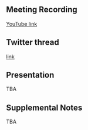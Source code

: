 ## Meeting Recording

[YouTube link](https://www.youtube.com/watch?v=mYu4X44tQLU)

## Twitter thread

[link](https://twitter.com/Orthogonal_Lab/status/1429157586482368514)

## Presentation

TBA

## Supplemental Notes

TBA
